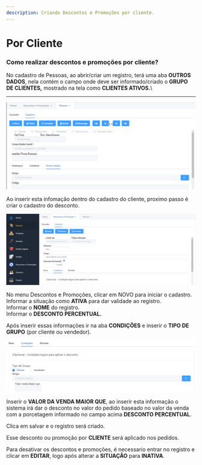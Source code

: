 ```yaml
---
description: Criando Descontos e Promoções por cliente.
---
```


# Por Cliente

### **Como realizar descontos e promoções por cliente?**

No cadastro de Pessoas, ao abrir/criar um registro, terá uma aba **OUTROS DADOS**, nela contém o campo onde deve ser informado/criado o **GRUPO DE CLIENTES,** mostrado na tela como **CLIENTES ATIVOS.**\
****

![](<../../../../.gitbook/assets/image (33).png>)



Ao inserir esta infomação dentro do cadastro do cliente, proximo passo é criar o cadastro do desconto.

![](<../../../../.gitbook/assets/image (35).png>)

No menu Descontos e Promoções, clicar em NOVO para iniciar o cadastro.\
Informar a situação como **ATIVA** para dar validade ao registro.\
Informar o **NOME** do registro.\
Informar o **DESCONTO PERCENTUAL.**

Após inserir essas informações ir na aba **CONDIÇÕES** e inserir o **TIPO DE GRUPO** (por cliente ou vendedor).

![](<../../../../.gitbook/assets/image (36).png>)

Inserir o **VALOR DA VENDA MAIOR QUE**, ao inserir esta informação o sistema irá dar o desconto no valor do pedido baseado no valor da venda com a porcetagem informado no campo acima **DESCONTO PERCENTUAL**.&#x20;

Clica em salvar e o registro será criado.

Esse desconto ou promoção por **CLIENTE** será aplicado nos pedidos.

Para desativar os descontos e promoções, é necessario entrar no registro e clicar em **EDITAR**, logo após alterar a **SITUAÇÃO** para **INATIVA**.
